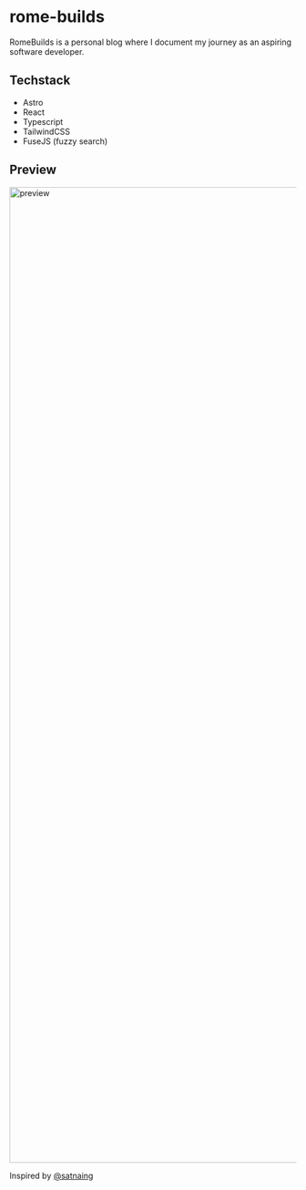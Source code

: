 # rome-builds
RomeBuilds is a personal blog where I document my journey as an aspiring software developer.
## Techstack
- Astro
- React
- Typescript
- TailwindCSS
- FuseJS (fuzzy search)
## Preview
<img width="1712" alt="preview" src="https://user-images.githubusercontent.com/68373112/235979310-153c12ac-8634-4272-ac74-d5ab2f8ef27f.png">


Inspired by [@satnaing](https://satnaing.dev/)
